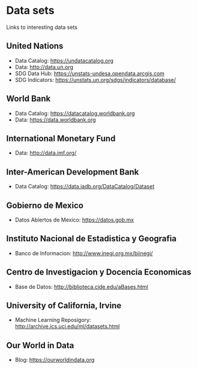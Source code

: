 # Data sets
Links to interesting data sets

## United Nations
* Data Catalog: https://undatacatalog.org
* Data: http://data.un.org
* SDG Data Hub: https://unstats-undesa.opendata.arcgis.com
* SDG Indicators: https://unstats.un.org/sdgs/indicators/database/ 

## World Bank
* Data Catalog: https://datacatalog.worldbank.org
* Data: https://data.worldbank.org 

## International Monetary Fund
* Data: http://data.imf.org/

## Inter-American Development Bank
* Data Catalog: https://data.iadb.org/DataCatalog/Dataset 

## Gobierno de Mexico
* Datos Abiertos de Mexico: https://datos.gob.mx 

## Instituto Nacional de Estadistica y Geografia
* Banco de Informacion: http://www.inegi.org.mx/biinegi/

## Centro de Investigacion y Docencia Economicas
* Base de Datos: http://biblioteca.cide.edu/aBases.html

## University of California, Irvine
* Machine Learning Reposigory: http://archive.ics.uci.edu/ml/datasets.html

## Our World in Data
* Blog: https://ourworldindata.org
